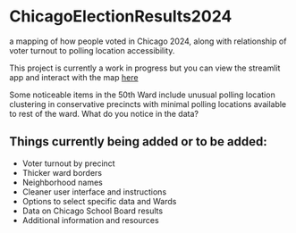 # ChicagoElectionResults2024
a mapping of how people voted in Chicago 2024, along with relationship of voter turnout to polling location accessibility.

This project is currently a work in progress but you can view the streamlit app and interact with the map [here](https://chicagoelectionmap.streamlit.app/)

Some noticeable items in the 50th Ward include unusual polling location clustering in conservative precincts with minimal polling locations available to rest of the ward. What do you notice in the data?

## Things currently being added or to be added:
- Voter turnout by precinct
- Thicker ward borders
- Neighborhood names
- Cleaner user interface and instructions
- Options to select specific data and Wards
- Data on Chicago School Board results
- Additional information and resources 
